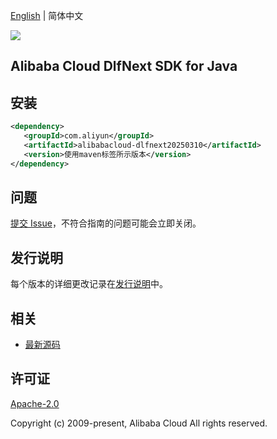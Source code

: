[English](README.md) | 简体中文

![](https://aliyunsdk-pages.alicdn.com/icons/AlibabaCloud.svg)

## Alibaba Cloud DlfNext SDK for Java

## 安装

```xml
<dependency>
   <groupId>com.aliyun</groupId>
   <artifactId>alibabacloud-dlfnext20250310</artifactId>
   <version>使用maven标签所示版本</version>
</dependency>
```

## 问题

[提交 Issue](https://github.com/aliyun/alibabacloud-java-async-sdk/issues/new)，不符合指南的问题可能会立即关闭。

## 发行说明

每个版本的详细更改记录在[发行说明](./ChangeLog.txt)中。

## 相关

- [最新源码](https://github.com/aliyun/alibabacloud-async-java-sdk/)

## 许可证

[Apache-2.0](http://www.apache.org/licenses/LICENSE-2.0)

Copyright (c) 2009-present, Alibaba Cloud All rights reserved.
